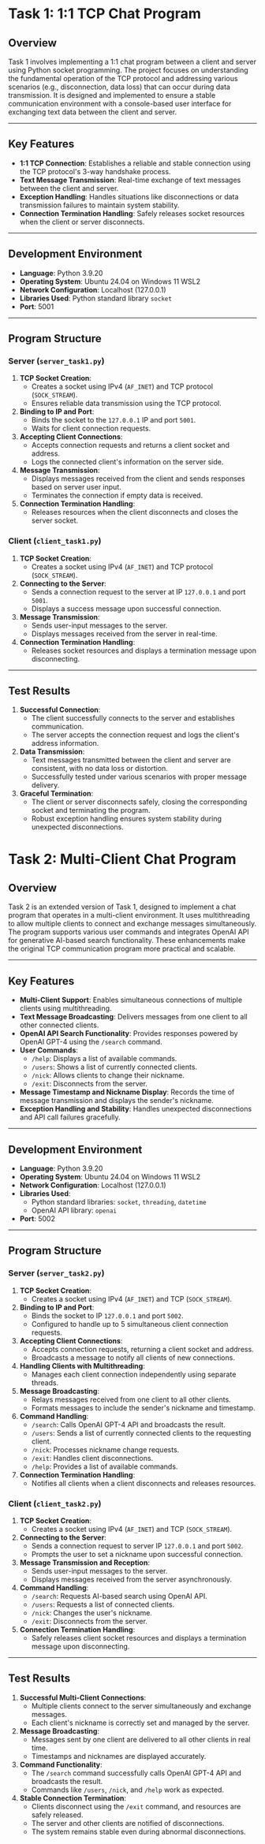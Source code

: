 # Task 1: 1:1 TCP Chat Program

## Overview
Task 1 involves implementing a 1:1 chat program between a client and server using Python socket programming. The project focuses on understanding the fundamental operation of the TCP protocol and addressing various scenarios (e.g., disconnection, data loss) that can occur during data transmission. It is designed and implemented to ensure a stable communication environment with a console-based user interface for exchanging text data between the client and server.

---

## Key Features
- **1:1 TCP Connection**: Establishes a reliable and stable connection using the TCP protocol's 3-way handshake process.
- **Text Message Transmission**: Real-time exchange of text messages between the client and server.
- **Exception Handling**: Handles situations like disconnections or data transmission failures to maintain system stability.
- **Connection Termination Handling**: Safely releases socket resources when the client or server disconnects.

---

## Development Environment
- **Language**: Python 3.9.20
- **Operating System**: Ubuntu 24.04 on Windows 11 WSL2
- **Network Configuration**: Localhost (127.0.0.1)
- **Libraries Used**: Python standard library `socket`
- **Port**: 5001

---

## Program Structure

### Server (`server_task1.py`)
1. **TCP Socket Creation**:
   - Creates a socket using IPv4 (`AF_INET`) and TCP protocol (`SOCK_STREAM`).
   - Ensures reliable data transmission using the TCP protocol.
2. **Binding to IP and Port**:
   - Binds the socket to the `127.0.0.1` IP and port `5001`.
   - Waits for client connection requests.
3. **Accepting Client Connections**:
   - Accepts connection requests and returns a client socket and address.
   - Logs the connected client's information on the server side.
4. **Message Transmission**:
   - Displays messages received from the client and sends responses based on server user input.
   - Terminates the connection if empty data is received.
5. **Connection Termination Handling**:
   - Releases resources when the client disconnects and closes the server socket.

### Client (`client_task1.py`)
1. **TCP Socket Creation**:
   - Creates a socket using IPv4 (`AF_INET`) and TCP protocol (`SOCK_STREAM`).
2. **Connecting to the Server**:
   - Sends a connection request to the server at IP `127.0.0.1` and port `5001`.
   - Displays a success message upon successful connection.
3. **Message Transmission**:
   - Sends user-input messages to the server.
   - Displays messages received from the server in real-time.
4. **Connection Termination Handling**:
   - Releases socket resources and displays a termination message upon disconnecting.

---

## Test Results
1. **Successful Connection**:
   - The client successfully connects to the server and establishes communication.
   - The server accepts the connection request and logs the client's address information.
2. **Data Transmission**:
   - Text messages transmitted between the client and server are consistent, with no data loss or distortion.
   - Successfully tested under various scenarios with proper message delivery.
3. **Graceful Termination**:
   - The client or server disconnects safely, closing the corresponding socket and terminating the program.
   - Robust exception handling ensures system stability during unexpected disconnections.

# Task 2: Multi-Client Chat Program

## Overview
Task 2 is an extended version of Task 1, designed to implement a chat program that operates in a multi-client environment. It uses multithreading to allow multiple clients to connect and exchange messages simultaneously. The program supports various user commands and integrates OpenAI API for generative AI-based search functionality. These enhancements make the original TCP communication program more practical and scalable.

---

## Key Features
- **Multi-Client Support**: Enables simultaneous connections of multiple clients using multithreading.
- **Text Message Broadcasting**: Delivers messages from one client to all other connected clients.
- **OpenAI API Search Functionality**: Provides responses powered by OpenAI GPT-4 using the `/search` command.
- **User Commands**:
  - `/help`: Displays a list of available commands.
  - `/users`: Shows a list of currently connected clients.
  - `/nick`: Allows clients to change their nickname.
  - `/exit`: Disconnects from the server.
- **Message Timestamp and Nickname Display**: Records the time of message transmission and displays the sender's nickname.
- **Exception Handling and Stability**: Handles unexpected disconnections and API call failures gracefully.

---

## Development Environment
- **Language**: Python 3.9.20
- **Operating System**: Ubuntu 24.04 on Windows 11 WSL2
- **Network Configuration**: Localhost (127.0.0.1)
- **Libraries Used**:
  - Python standard libraries: `socket`, `threading`, `datetime`
  - OpenAI API library: `openai`
- **Port**: 5002

---

## Program Structure

### Server (`server_task2.py`)
1. **TCP Socket Creation**:
   - Creates a socket using IPv4 (`AF_INET`) and TCP (`SOCK_STREAM`).
2. **Binding to IP and Port**:
   - Binds the socket to IP `127.0.0.1` and port `5002`.
   - Configured to handle up to 5 simultaneous client connection requests.
3. **Accepting Client Connections**:
   - Accepts connection requests, returning a client socket and address.
   - Broadcasts a message to notify all clients of new connections.
4. **Handling Clients with Multithreading**:
   - Manages each client connection independently using separate threads.
5. **Message Broadcasting**:
   - Relays messages received from one client to all other clients.
   - Formats messages to include the sender's nickname and timestamp.
6. **Command Handling**:
   - `/search`: Calls OpenAI GPT-4 API and broadcasts the result.
   - `/users`: Sends a list of currently connected clients to the requesting client.
   - `/nick`: Processes nickname change requests.
   - `/exit`: Handles client disconnections.
   - `/help`: Provides a list of available commands.
7. **Connection Termination Handling**:
   - Notifies all clients when a client disconnects and releases resources.

### Client (`client_task2.py`)
1. **TCP Socket Creation**:
   - Creates a socket using IPv4 (`AF_INET`) and TCP (`SOCK_STREAM`).
2. **Connecting to the Server**:
   - Sends a connection request to server IP `127.0.0.1` and port `5002`.
   - Prompts the user to set a nickname upon successful connection.
3. **Message Transmission and Reception**:
   - Sends user-input messages to the server.
   - Displays messages received from the server asynchronously.
4. **Command Handling**:
   - `/search`: Requests AI-based search using OpenAI API.
   - `/users`: Requests a list of connected clients.
   - `/nick`: Changes the user's nickname.
   - `/exit`: Disconnects from the server.
5. **Connection Termination Handling**:
   - Safely releases client socket resources and displays a termination message upon disconnecting.

---

## Test Results
1. **Successful Multi-Client Connections**:
   - Multiple clients connect to the server simultaneously and exchange messages.
   - Each client's nickname is correctly set and managed by the server.
2. **Message Broadcasting**:
   - Messages sent by one client are delivered to all other clients in real time.
   - Timestamps and nicknames are displayed accurately.
3. **Command Functionality**:
   - The `/search` command successfully calls OpenAI GPT-4 API and broadcasts the result.
   - Commands like `/users`, `/nick`, and `/help` work as expected.
4. **Stable Connection Termination**:
   - Clients disconnect using the `/exit` command, and resources are safely released.
   - The server and other clients are notified of disconnections.
   - The system remains stable even during abnormal disconnections.
